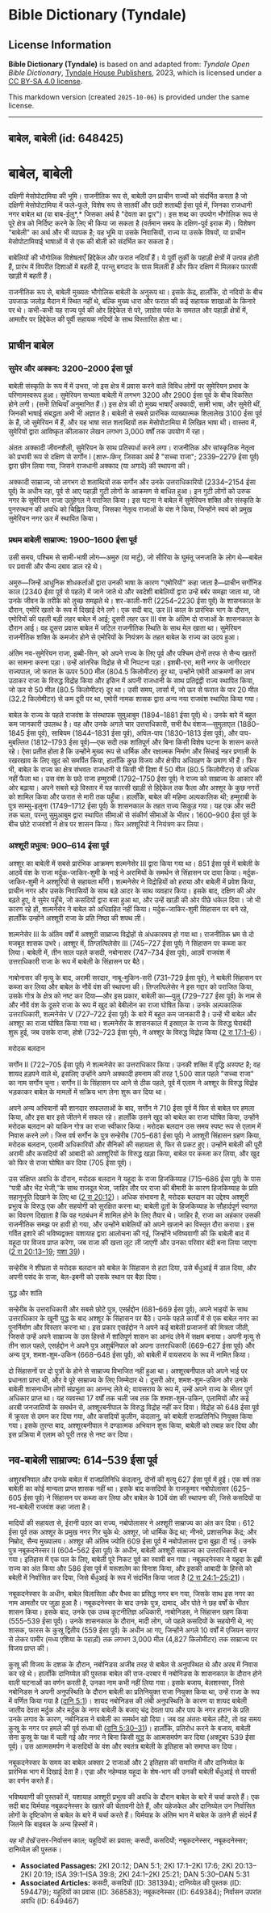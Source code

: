 # Bible Dictionary (Tyndale)

## License Information

**Bible Dictionary (Tyndale)** is based on and adapted from: _Tyndale Open Bible Dictionary_, [Tyndale House Publishers](https://tyndaleopenresources.com/), 2023, which is licensed under a [CC BY-SA 4.0 license](https://creativecommons.org/licenses/by-sa/4.0/legalcode.en).

This markdown version (created `2025-10-06`) is provided under the same license.



--------------------------------

## बाबेल, बाबेली (id: 648425)

बाबेल, बाबेली
=============

दक्षिणी मेसोपोटामिया की भूमि। राजनीतिक रूप से, बाबेली उन प्राचीन राज्यों को संदर्भित करता है जो दक्षिणी मेसोपोटामिया में फले\-फूले, विशेष रूप से सातवीं और छठी शताब्दी ईसा पूर्व में, जिनका राजधानी नगर बाबेल था (या बाब\-ईलु*,* जिसका अर्थ है "देवता का द्वार")। इस शब्द का उपयोग भौगोलिक रूप से पूरे क्षेत्र को निर्दिष्ट करने के लिए भी किया जा सकता है (वर्तमान समय के दक्षिण\-पूर्व इराक में)। विशेषण "बाबेली" का अर्थ और भी व्यापक है; यह भूमि या उसके निवासियों, राज्य या उसके विषयों, या प्राचीन मेसोपोटामियाई भाषाओं में से एक की बोली को संदर्भित कर सकता है।

बाबेलियों की भौगोलिक विशेषताएँ हिद्देकेल और फरात नदियाँ हैं। ये पूर्वी तुर्की के पहाड़ी क्षेत्रों में उत्पन्न होती हैं, प्रारंभ में विपरीत दिशाओं में बहती हैं, परन्तु बगदाद के पास मिलती हैं और फिर दक्षिण में मिलकर फारसी खाड़ी में बहती हैं।

राजनीतिक रूप से, बाबेली मुख्यतः भौगोलिक बाबेली के अनुरूप था। इसके केंद्र, हालाँकि, दो नदियों के बीच उपजाऊ जलोढ़ मैदान में स्थित नहीं थे, बल्कि मुख्य धारा और फरात की कई सहायक शाखाओं के किनारे पर थे। कभी\-कभी यह राज्य पूर्व की ओर हिद्देकेल से परे, ज़ाग्रोस पर्वत के समतल और पहाड़ी क्षेत्रों में, आमतौर पर हिद्देकेल की पूर्वी सहायक नदियों के साथ विस्तारित होता था।

प्राचीन बाबेल
-------------

### सुमेर और अक्कद: 3200–2000 ईसा पूर्व

बाबेली संस्कृति के रूप में में उभरा, जो इस क्षेत्र में प्रवास करने वाले विविध लोगों पर सुमेरियन प्रभाव के परिणामस्वरूप हुआ। सुमेरियन सभ्यता बाबेली में लगभग 3200 और 2900 ईसा पूर्व के बीच विकसित होने लगी। (सभी तिथियाँ अनुमानित हैं।) इस क्षेत्र की दो मुख्य भाषाएँ अक्कादी, सामी भाषा, और सुमेरी थीं, जिनकी भाषाई संबद्धता अभी भी अज्ञात है। बाबेली से सबसे प्रारंभिक व्याख्यात्मक शिलालेख 3100 ईसा पूर्व के हैं, जो सुमेरियन में हैं, और यह भाषा सात शताब्दियों तक मेसोपोटामिया में लिखित भाषा थी। वास्तव में, सुमेरियों द्वारा आविष्कृत कीलाकार लेखन लगभग 3,000 वर्षों तक उपयोग में रहा।

अंततः अक्कादी जीवनशैली, सुमेरियन के साथ प्रतिस्पर्धा करने लगा। राजनीतिक और सांस्कृतिक नेतृत्व को प्रभावी रूप से दक्षिण से सर्गोन I (*शारु\-किन,* जिसका अर्थ है "सच्चा राजा"; 2339–2279 ईसा पूर्व) द्वारा छीन लिया गया, जिसने राजधानी अक्काद (या अगादे) की स्थापना की।

अक्कादी साम्राज्य, जो लगभग दो शताब्दियों तक सर्गोन और उनके उत्तराधिकारियों (2334–2154 ईसा पूर्व) के अधीन रहा, पूर्व से आए पहाड़ी गुटी लोगों के आक्रमण से बाधित हुआ। इन गुटी लोगों को उरुक नगर के सुमेरियन राजा उतुहेगल ने पराजित किया। इस घटना ने बाबेल में सुमेरियन शक्ति और संस्कृति के पुनरुत्थान की अवधि को चिह्नित किया, जिसका नेतृत्व राजाओं के वंश ने किया, जिन्होंने स्वयं को प्रमुख सुमेरियन नगर ऊर में स्थापित किया।

### प्रथम बाबेली साम्राज्य: 1900–1600 ईसा पूर्व

उसी समय, पश्चिम से सामी\-भाषी लोग—अमुरु (या मार्टु), जो सीरिया के घुमंतू जनजाति के लोग थे—बाबेल पर प्रवासी और सैन्य दबाव डाल रहे थे।

अमुरु—जिन्हें आधुनिक शोधकर्ताओं द्वारा उनकी भाषा के कारण "एमोरियों" कहा जाता है—प्राचीन सर्गोनिड काल (2340 ईसा पूर्व से पहले) में जाने जाते थे और स्वदेशी बाबेलियों द्वारा उन्हें बर्बर समझा जाता था, जो उनके जीवन के तरीके को तुच्छ समझते थे। शर\-काली\-शरी (2254–2230 ईसा पूर्व) के शासनकाल के दौरान, एमोरि खतरे के रूप में दिखाई देने लगे। एक सदी बाद, ऊर III काल के प्रारंभिक भाग के दौरान, एमोरियों की पहली बड़ी लहर बाबेल में आई; दूसरी लहर ऊर III वंश के अंतिम दो राजाओं के शासनकाल के दौरान आई। वह दूसरा प्रवास बाबेल में जटिल राजनीतिक स्थिति के साथ मेल खाता था। सुमेरियन राजनीतिक शक्ति के कमजोर होने से एमोरियों के नियंत्रण के तहत बाबेल के राज्य का उदय हुआ।

अंतिम नव\-सुमेरियन राजा, इब्बी\-सिन, को अपने राज्य के लिए पूर्व और पश्चिम दोनों तरफ से सैन्य खतरों का सामना करना पड़ा। उन्हें आंतरिक विद्रोह से भी निपटना पड़ा। इशबी\-एरा, मारी नगर के जागीरदार राज्यपाल, जो फरात के ऊपर 500 मील (804\.5 किलोमीटर) दूर था, उन्होंने एमोरी आक्रमणों का लाभ उठाकर राजा के विरुद्ध विद्रोह किया और इसिन में अपनी राजधानी के साथ प्रतिद्वंद्वी राज्य स्थापित किया, जो ऊर से 50 मील (80\.5 किलोमीटर) दूर था। उसी समय, लार्सा में, जो ऊर से फरात के पार 20 मील (32\.2 किलोमीटर) से कम दूरी पर था, एमोरी नामक शासक द्वारा अन्य नया राजवंश स्थापित किया गया।

बाबेल के राज्य के पहले राजवंश के संस्थापक सुमुआबुम (1894–1881 ईसा पूर्व) थे। उनके बारे में बहुत कम जानकारी उपलब्ध है। वह और उनके अगले चार उत्तराधिकारी, सभी वैध वंशज—सुमुलाएल (1880–1845 ईसा पूर्व), साबियम (1844–1831 ईसा पूर्व), अपिल\-पाप (1830–1813 ईसा पूर्व), और पाप\-मुबल्लित (1812–1793 ईसा पूर्व)—एक सदी तक शांतिपूर्ण और बिना किसी विशेष घटना के शासन करते रहे। ऐसा प्रतीत होता है कि उन्होंने मुख्य रूप से धार्मिक और रक्षात्मक निर्माण और सिंचाई नहर प्रणाली के रखरखाव के लिए खुद को समर्पित किया, हालाँकि कुछ विजय और क्षेत्रीय अधिग्रहण के प्रमाण भी हैं। फिर भी, बाबेल के राज्य का क्षेत्र संभवतः राजधानी से किसी भी दिशा में 50 मील (80\.5 किलोमीटर) से अधिक नहीं फैला था। उस वंश के छठे राजा हम्मुराबी (1792–1750 ईसा पूर्व) ने राज्य को साम्राज्य के आकार की ओर बढ़ाया। अपने सबसे बड़े विस्तार में यह फारसी खाड़ी से हिद्देकेल तक फैला और अश्शूर के कुछ नगरों को शामिल किया और फरात से मारी तक पहुँचा। हालाँकि, बाबेल की महिमा अल्पकालिक थी; हम्मुराबी के पुत्र साम्सु\-इलुना (1749–1712 ईसा पूर्व) के शासनकाल के तहत राज्य सिकुड़ गया। यह एक और सदी तक चला, परन्तु सुमुआबुम द्वारा स्थापित सीमाओं से संकीर्ण सीमाओं के भीतर। 1600–900 ईसा पूर्व के बीच छोटे राजवंशों ने क्षेत्र पर शासन किया। फिर अश्शूरियों ने नियंत्रण कर लिया।

### अश्शूरी प्रभुत्व: 900–614 ईसा पूर्व

अश्शूर का बाबेली में सबसे प्रारंभिक आक्रमण शल्मनेसेर III द्वारा किया गया था। 851 ईसा पूर्व में बाबेली के आठवें वंश के राजा मर्दुक\-जाकिर\-शुमी के भाई ने अरामियों के समर्थन से सिंहासन पर दावा किया। मर्दुक\-जाकिर\-शुमी ने अश्शूरियों से सहायता माँगी। शल्मनेसेर ने विद्रोहियों को हराया और बाबेली में प्रवेश किया, प्राचीन नगर और उसके निवासियों के साथ बड़े आदर के साथ व्यवहार किया। इसके बाद, दक्षिण की ओर बढ़ते हुए, वे सुमेर पहुँचे, जो कसदियों द्वारा बसा हुआ था, और उन्हें खाड़ी की ओर पीछे धकेल दिया। जो भी कारण रहे हों, शल्मनेसेर ने बाबेल को अधिग्रहित नहीं किया। मर्दुक\-जाकिर\-शुमी सिंहासन पर बने रहे, हालाँकि उन्होंने अश्शूरी राजा के प्रति निष्ठा की शपथ ली।

शल्मनेसेर III के अंतिम वर्षों में अश्शूरी साम्राज्य विद्रोहों से अंधकारमय हो गया था। राजनीतिक भ्रम से दो मजबूत शासक उभरे। अश्शूर में, तिग्लत्पिलेसेर III (745–727 ईसा पूर्व) ने सिंहासन पर कब्जा कर लिया। बाबेली में, तीन साल पहले कसदी, नबोनासर (747–734 ईसा पूर्व), आठवें राजवंश में उत्तराधिकारी राजा के रूप में बाबेली के सिंहासन पर बैठे।

नाबोनासर की मृत्यु के बाद, अरामी सरदार, नाबू\-मुकिन\-सरी (731–729 ईसा पूर्व), ने बाबेली सिंहासन पर कब्जा कर लिया और बाबेल के नौवें वंश की स्थापना की। तिग्लत्पिलेसेर ने इस गद्दार को पराजित किया, उसके गोत्र के क्षेत्र को नष्ट कर दिया—और इस प्रकार, बाबेली का—पुलु (729–727 ईसा पूर्व) के नाम से और नौवें वंश के दूसरे राजा के रूप में खुद को बेबीलोन का राजा घोषित किया। उनके अल्पकालिक उत्तराधिकारी, शल्मनेसेर V (727–722 ईसा पूर्व) के बारे में बहुत कम जानकारी है। उन्हें भी बाबेल और अश्शूर का राजा घोषित किया गया था। शल्मनेसेर के शासनकाल में इस्राएल के राज्य के विरुद्ध घेराबंदी शुरू हुई, जब उसके राजा, होशे (732–723 ईसा पूर्व), ने अश्शूर के विरुद्ध विद्रोह किया ([2 रा 17:1–6](https://ref.ly/2Kgs17:1-2Kgs17:6))।

मरोदक बलदान

सर्गोन II (722–705 ईसा पूर्व) ने शल्मनेसेर का उत्तराधिकार किया। उनकी शक्ति में वृद्धि अस्पष्ट है; वह शायद हड़पने वाले थे, इसलिए उन्होंने अपने अक्कादी हमनाम की तरह 1,500 साल पहले "सच्चा राजा" का नाम सर्गोन चुना। सर्गोन II के सिंहासन पर आने से ठीक पहले, पूर्व में एलाम ने अश्शूर के विरुद्ध विद्रोह भड़काकर बाबेल के मामलों में सक्रिय भाग लेना शुरू कर दिया था।

अपने अन्य अभियानों की शानदार सफलताओं के बाद, सर्गोन ने 710 ईसा पूर्व में फिर से बाबेल पर हमला किया, और इस बार इसे जीतने में सफल रहे। हालाँकि उसने खुद को बाबेल का राजा घोषित किया, उन्होंने मरोदक बलदान को याकिन गोत्र का राजा स्वीकार किया। मरोदक बलदान उस समय स्पष्ट रूप से एलाम में निवास करने लगे। जिस वर्ष सर्गोन के पुत्र सन्हेरीब (705–681 ईसा पूर्व) ने अश्शूरी सिंहासन ग्रहण किया, मरोदक बलदान, एलामी अधिकारियों और सैनिकों की सहायता से, फिर से प्रकट हुए। उन्होंने बाबेली की पूरी अरामी और कसदियों की आबादी को अश्शूरियों के विरुद्ध खड़ा किया, बाबेल पर कब्जा कर लिया, और खुद को फिर से राजा घोषित कर दिया (705 ईसा पूर्व)।

उस संक्षिप्त अवधि के दौरान, मरोदक बलदान ने यहूदा के राजा हिजकिय्याह (715–686 ईसा पूर्व) के पास “पत्री और भेंट भेजी,”के साथ राजदूत भेजा, जाहिर तौर पर राजा की बीमारी के कारण हिजकिय्याह के प्रति सहानुभूति दिखाने के लिए था ([2 रा 20:12](https://ref.ly/2Kgs20:12))। अधिक संभावना है, मरोदक बलदान का उद्देश्य अश्शूरी प्रभुत्व के विरुद्ध एक और सहयोगी को सुरक्षित करना था; बाबेली दूतों के हिजकिय्याह के सौहार्दपूर्ण स्वागत का विवरण दिखाता है कि वह गठबंधन में शामिल होने के लिए तैयार थे। जाहिर है, राजा का अहंकार उसकी राजनीतिक समझ पर हावी हो गया, और उन्होंने बाबेलियों को अपने खजाने का विस्तृत दौरा कराया। इस गर्वित इशारे की भविष्यद्वक्ता यशायाह द्वारा आलोचना की गई, जिन्होंने भविष्यवाणी की कि बाबेली बाद में यहूदा पर विजय प्राप्त करेगा, जब राजा की खत्ता लूट ली जाएगी और उनका परिवार बंदी बना लिया जाएगा ([2 रा 20:13–19](https://ref.ly/2Kgs20:13-2Kgs20:19); [यशा 39](https://ref.ly/Isa39:1-Isa39:8))।

सन्हेरीब ने शीघ्रता से मरोदक बलदान को बाबेल के सिंहासन से हटा दिया, उसे बँधुआई में डाल दिया, और अपनी पसंद के राजा, बेल\-इबनी को उसके स्थान पर बैठा दिया।

युद्ध और शांति

सन्हेरीब के उत्तराधिकारी और सबसे छोटे पुत्र, एसर्हद्दोन (681–669 ईसा पूर्व), अपने भाइयों के साथ उत्तराधिकार के खूनी युद्ध के बाद अश्शूर के सिंहासन पर बैठे। उनके पहले कार्यों में से एक बाबेल नगर का पुनर्निर्माण और विस्तार करना था। इस प्रकार एसर्हद्दोन ने अपने कई बाबेली प्रजाजनों की मित्रता जीती, जिससे उन्हें अपने साम्राज्य के उस हिस्से में शांतिपूर्ण शासन का आनंद लेने में सक्षम बनाया। अपनी मृत्यु से तीन साल पहले, एसर्हद्दोन ने अपने पुत्र अशुर्बनिपाल को अपना उत्तराधिकारी (669–627 ईसा पूर्व) और अन्य पुत्र, शमश\-शुम\-उकिन (668–648 ईसा पूर्व), को बाबेली में वायसराय के रूप में नामित किया।

दो सिंहासनों पर दो पुत्रों के होने से साम्राज्य विभाजित नहीं हुआ था। अश्शूरबनीपाल को अपने भाई पर प्रधानता प्राप्त थी, और वे पूरे साम्राज्य के लिए जिम्मेदार थे। दूसरी ओर, शमश\-शुम\-उकिन और उनके बाबेली शासनाधीन लोगों संप्रभुता का आनन्द लेते थे; वायसराय के रूप में, उन्हें अपने राज्य के भीतर पूर्ण अधिकार प्राप्त था। यह व्यवस्था 17 वर्षों तक चली जब तक कि शमश\-शुम\-उकिन, एलामियों और कई अरबी जनजातियों के समर्थन से, अश्शूरबनीपाल के विरुद्ध विद्रोह नहीं कर दिया। विद्रोह को 648 ईसा पूर्व में क्रूरता से दमन कर दिया गया, और कसदियों कुलीन, कंदलानु, को बाबेली राजप्रतिनिधि नियुक्त किया गया। इसके तुरन्त बाद, अश्शूरबनीपाल ने दण्डात्मक अभियान शुरू किया, बाबेली को तबाह कर दिया और इस प्रक्रिया में एलाम को पूरी तरह से नष्ट कर दिया।

नव\-बाबेली साम्राज्य: 614–539 ईसा पूर्व
---------------------------------------

अशुरबनिपाल और उनके बाबेल में राजप्रतिनिधि कंदलानु, दोनों की मृत्यु 627 ईसा पूर्व में हुई। एक वर्ष तक बाबेली का कोई मान्यता प्राप्त शासक नहीं था। इसके बाद कसदियों के राजकुमार नबोपोलासर (625–605 ईसा पूर्व) ने सिंहासन पर कब्जा कर लिया और बाबेल के 10वें वंश की स्थापना की, जिसे कसदियों या नव\-बाबेली राजवंश कहा जाता है।

मादियों की सहायता से, ईरानी पठार का राज्य, नबोपोलासर ने अश्शूरी साम्राज्य का अंत कर दिया। 612 ईसा पूर्व तक अश्शूर के प्रमुख नगर गिर चुके थे: अश्शूर, जो धार्मिक केंद्र था; नीनवे, प्रशासनिक केंद्र; और निम्रोद, सैन्य मुख्यालय। अश्शूर की अंतिम ज्योति 609 ईसा पूर्व में नबोपोलासर द्वारा बुझा दी गई। उनके पुत्र नबूकदनेस्सर II (604–562 ईसा पूर्व) के अधीन, बाबेली अश्शूरी साम्राज्य का उत्तराधिकारी बन गया। इतिहास में एक पल के लिए, बाबेली पूरे निकट पूर्व का स्वामी बन गया। नबूकदनेस्सर ने यहूदा के इब्री राज्य का अंत किया और 586 ईसा पूर्व में यरूशलेम का विनाश किया, और इसकी आबादी के हिस्से को बबेली में निर्वासित कर दिया, जिसे बँधुआई के रूप में संदर्भित किया जाता है ([2 रा 24:1–25:21](https://ref.ly/2Kgs24:1-2Kgs25:21))।

नबूकदनेस्सर के अधीन, बाबेल विलासिता और वैभव का प्रसिद्ध नगर बन गया, जिसके साथ इस नगर का नाम आमतौर पर जुड़ा हुआ है। नबूकदनेस्सर के बाद उनके पुत्र, दामाद, और पोते ने छह वर्षों के भीतर शासन किया। इसके बाद, उनके एक उच्च कूटनीतिज्ञ अधिकारी, नाबोनिडस, ने सिंहासन ग्रहण किया (555–539 ईसा पूर्व)। उनके शासनकाल के दौरान, मादी लोग, जो पहले कसदियों के सहयोगी थे, नए शासक, फारस के कुस्रू द्वितीय (559 ईसा पूर्व) के अधीन आ गए, जिन्होंने अगले 10 वर्षों में एजियन सागर से लेकर पामीर (मध्य एशिया के पहाड़ों) तक लगभग 3,000 मील (4,827 किलोमीटर) तक साम्राज्य पर विजय प्राप्त की।

कुस्रू की विजय के दशक के दौरान, नबोनिडस अजीब तरह से बाबेल से अनुपस्थित थे और अरब में निवास कर रहे थे। हालाँकि दानिय्येल की पुस्तक बाबेल की राज\-दरबार में नबोनिडस के शासनकाल के दौरान होने वाली घटनाओं का वर्णन करती है, उनका नाम कभी नहीं लिया गया। इसके बजाय, बेलशस्सर, जिसे नबोनिडस ने अपनी अनुपस्थिति के दौरान बाबेली का प्रतिनियुक्त राजा नियुक्त किया था, उन्हें राजा के रूप में वर्णित किया गया है ([दानि 5:1](https://ref.ly/Dan5:1))। शायद नबोनिडस की लंबी अनुपस्थिति के कारण या शायद बाबेली जातीय देवता मर्दुक और मर्दुक के नगर बाबेली के बजाए चंद्र देवता पाप और पाप के नगर हारान के प्रति उनके लगाव के कारण, नबोनिडस ने बाबेली का समर्थन खो दिया। जब वह अंततः बाबेल लौटे, तो वह समय कुस्रू के नगर पर हमले की पूर्व संध्या थी ([दानि 5:30–31](https://ref.ly/Dan5:30-Dan5:31))। हालाँकि, प्रतिरोध करने के बजाय, बाबेली सेना कुस्रू के पक्ष में चली गई और नगर ने बिना किसी युद्ध के आत्मसमर्पण कर दिया (अक्टूबर 539 ईसा पूर्व)। उस आत्मसमर्पण ने कसदियों के वंश और स्वतंत्र बाबेली के इतिहास को समाप्त कर दिया।

नबूकदनेस्सर के समय का बाबेल अक्सर 2 राजाओं और 2 इतिहास की समाप्ति में और दानिय्येल के प्रारंभिक भाग में दिखाई देता है। एज्रा और नहेम्याह यहूदा के शेष\-भाग की उनकी बाबेली बँधुआई से वापसी का वर्णन करते हैं।

भविष्यवाणी की पुस्तकों में, यशायाह अश्शूरी प्रभुत्व की अवधि के दौरान बाबेल के बारे में चर्चा करते हैं। एक सदी बाद यिर्मयाह नबूकदनेस्सर के खतरे की चेतावनी देते हैं, और यहेजकेल और दानिय्येल उन निर्वासित लोगों के दृष्टिकोण से बाबेल के बारे में चर्चा करते हैं। यिर्मयाह के अंतिम भाग में बाबेल के उतने ही संदर्भ हैं जितने कि बाइबल के अन्य हिस्सों में।

*यह भी देखें* उत्तर\-निर्वासन काल; यहूदियों का प्रवास; कसदी, कसदियों; नबूकदनेस्सर, नबूकदनेस्सर; दानिय्येल की पुस्तक।

* **Associated Passages:** 2KI 20:12; DAN 5:1; 2KI 17:1–2KI 17:6; 2KI 20:13–2KI 20:19; ISA 39:1–ISA 39:8; 2KI 24:1–2KI 25:21; DAN 5:30–DAN 5:31
* **Associated Articles:** कसदी, कसदियों (ID: 381394); दानिय्येल की पुस्तक (ID: 594479); यहूदियों का प्रवास (ID: 368583); नबूकदनेस्सर (ID: 649384); निर्वासन उपरांत अवधि (ID: 649467)

